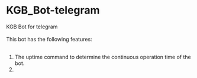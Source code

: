# KGB_Bot-telegram
KGB Bot for telegram  
<br />
This bot has the following features:  
<br />
1. The uptime command to determine the continuous operation time of the bot.
2. 
